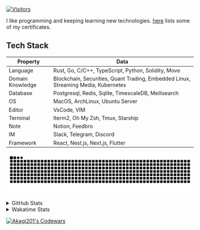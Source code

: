 <!-- markdownlint-disable MD041 MD010 MD033 -->
[![Visitors](https://api.visitorbadge.io/api/daily?path=Akagi201%2FAkagi201&label=Visitors%20Today&countColor=%2337d67a)](https://visitorbadge.io/status?path=Akagi201%2FAkagi201)

I like programming and keeping learning new technologies. [here](https://github.com/Akagi201/blockchain) lists some of my certificates.

## Tech Stack

| Property         	| Data                                                                               	|
|------------------	|------------------------------------------------------------------------------------	|
| Language         	| Rust, Go, C/C++, TypeScript, Python, Solidity, Move                                 |
| Domain Knowledge 	| Blockchain, Securities, Quant Trading, Embedded Linux, Streaming Media, Kubernetes 	|
| Database         	| Postgresql, Redis, Sqlite, TimescaleDB, Meilisearch                                 |
| OS               	| MacOS, ArchLinux, Ubuntu Server                                                     |
| Editor           	| VsCode, VIM                                                                        	|
| Terminal          | Iterm2, Oh My Zsh, Tmux, Starship                                                   |
| Note             	| Notion, Feedbro                                                                    	|
| IM               	| Slack, Telegram, Discord                                                            |
| Framework         | React, Nest.js, Next.js, Flutter                                                   	|

[![github contribution grid snake animation](https://raw.githubusercontent.com/Akagi201/Akagi201/output/github-contribution-grid-snake.svg#gh-light-mode-only)](https://github.com/Akagi201)

<details>
<summary>GitHub Stats</summary>
  <a href="https://github.com/Akagi201"><img alt="Profile Detail" src="https://raw.githubusercontent.com/Akagi201/Akagi201/master/profile-summary-card-output/dracula/0-profile-details.svg" /></a>
  <a href="https://github.com/Akagi201"><img alt="Github Stats" src="https://raw.githubusercontent.com/Akagi201/Akagi201/master/profile-summary-card-output/dracula/3-stats.svg" /></a>
  <a href="https://github.com/Akagi201"><img alt="Lang By Commits" src="https://raw.githubusercontent.com/Akagi201/Akagi201/master/profile-summary-card-output/dracula/2-most-commit-language.svg" /></a>
</details>

<details>
<summary>Wakatime Stats</summary>
<br>

<!--START_SECTION:waka-->

```txt
From: 25 June 2023 - To: 02 July 2023

Total Time: 65 hrs 45 mins

Other        56 hrs 58 mins  █████████████████████▓░░░   86.65 %
sh           4 hrs 41 mins   █▓░░░░░░░░░░░░░░░░░░░░░░░   07.13 %
TOML         1 hr 21 mins    ▓░░░░░░░░░░░░░░░░░░░░░░░░   02.06 %
Rust         1 hr 4 mins     ▒░░░░░░░░░░░░░░░░░░░░░░░░   01.65 %
Markdown     38 mins         ▒░░░░░░░░░░░░░░░░░░░░░░░░   00.97 %
YAML         31 mins         ▒░░░░░░░░░░░░░░░░░░░░░░░░   00.79 %
TypeScript   23 mins         ░░░░░░░░░░░░░░░░░░░░░░░░░   00.60 %
JSON         3 mins          ░░░░░░░░░░░░░░░░░░░░░░░░░   00.08 %
Bash         1 min           ░░░░░░░░░░░░░░░░░░░░░░░░░   00.05 %
SSH Config   0 secs          ░░░░░░░░░░░░░░░░░░░░░░░░░   00.02 %
```

<!--END_SECTION:waka-->

</details>

<a href="https://www.codewars.com/users/Akagi201"><img alt="Akagi201's Codewars" src="https://www.codewars.com/users/Akagi201/badges/small"></a>
